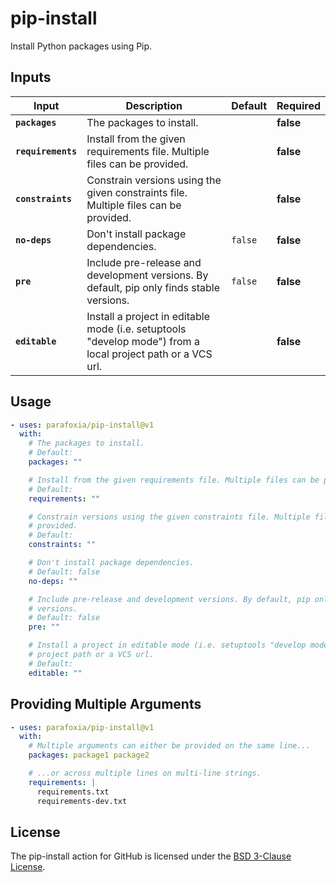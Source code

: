 <!-- start title -->

# pip-install

<!-- end title -->

<!-- start description -->

Install Python packages using Pip.

<!-- end description -->

## Inputs

<!-- start inputs -->

| **Input**          | **Description**                                                                                             | **Default** | **Required** |
| ------------------ | ----------------------------------------------------------------------------------------------------------- | ----------- | ------------ |
| **`packages`**     | The packages to install.                                                                                    |             | **false**    |
| **`requirements`** | Install from the given requirements file. Multiple files can be provided.                                   |             | **false**    |
| **`constraints`**  | Constrain versions using the given constraints file. Multiple files can be provided.                        |             | **false**    |
| **`no-deps`**      | Don't install package dependencies.                                                                         | `false`     | **false**    |
| **`pre`**          | Include pre-release and development versions. By default, pip only finds stable versions.                   | `false`     | **false**    |
| **`editable`**     | Install a project in editable mode (i.e. setuptools "develop mode") from a local project path or a VCS url. |             | **false**    |

<!-- end inputs -->

## Usage

<!-- start usage -->

```yaml
- uses: parafoxia/pip-install@v1
  with:
    # The packages to install.
    # Default:
    packages: ""

    # Install from the given requirements file. Multiple files can be provided.
    # Default:
    requirements: ""

    # Constrain versions using the given constraints file. Multiple files can be
    # provided.
    # Default:
    constraints: ""

    # Don't install package dependencies.
    # Default: false
    no-deps: ""

    # Include pre-release and development versions. By default, pip only finds stable
    # versions.
    # Default: false
    pre: ""

    # Install a project in editable mode (i.e. setuptools "develop mode") from a local
    # project path or a VCS url.
    # Default:
    editable: ""
```

<!-- end usage -->

## Providing Multiple Arguments

```yaml
- uses: parafoxia/pip-install@v1
  with:
    # Multiple arguments can either be provided on the same line...
    packages: package1 package2

    # ...or across multiple lines on multi-line strings.
    requirements: |
      requirements.txt
      requirements-dev.txt
```

## License

The pip-install action for GitHub is licensed under the [BSD 3-Clause License](https://github.com/parafoxia/pip-install/blob/main/LICENSE).
